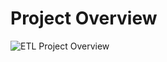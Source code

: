 # Project Overview

![ETL Project Overview](https://github.com/user-attachments/assets/d9a8fe77-8047-4409-8b5d-f4efeb84155b)
